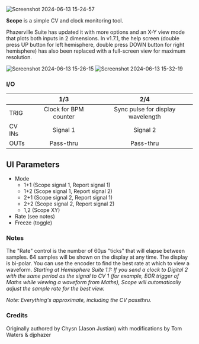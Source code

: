 ![Screenshot 2024-06-13 15-24-57](https://github.com/djphazer/O_C-Phazerville/assets/109086194/66b6a983-14c4-460a-9c51-505e860262f0)

**Scope** is a simple CV and clock monitoring tool.

Phazerville Suite has updated it with more options and an X-Y view mode that plots both inputs in 2 dimensions. In v1.7.1, the help screen (double press UP button for left hemisphere, double press DOWN button for right hemisphere) has also been replaced with a full-screen view for maximum resolution.

![Screenshot 2024-06-13 15-26-15](https://github.com/djphazer/O_C-Phazerville/assets/109086194/d37fa85a-462f-40c7-8900-7b38d1887797)
![Screenshot 2024-06-13 15-32-19](https://github.com/djphazer/O_C-Phazerville/assets/109086194/d6f8adb7-0ce3-4b82-9264-5926ebacc0ee)

### I/O

|        | 1/3 | 2/4 |
| ------ | :-: | :-: |
| TRIG   | Clock for BPM counter | Sync pulse for display wavelength |
| CV INs | Signal 1   | Signal 2   |
| OUTs   | Pass-thru | Pass-thru |

## UI Parameters
- Mode
  - 1+1 (Scope signal 1, Report signal 1)
  - 1+2 (Scope signal 1, Report signal 2)
  - 2+1 (Scope signal 2, Report signal 1)
  - 2+2 (Scope signal 2, Report signal 2)
  - 1,2 (Scope XY)
- Rate (see notes)
- Freeze (toggle)


### Notes
The "Rate" control is the number of 60µs "ticks" that will elapse between samples. 64 samples will be shown on the display at any time. The display is bi-polar. You can use the encoder to find the best rate at which to view a waveform. _Starting at Hemisphere Suite 1.1: If you send a clock to Digital 2 with the same period as the signal to CV 1 (for example, EOR trigger of Maths while viewing a waveform from Maths), Scope will automatically adjust the sample rate for the best view._

_Note: Everything's approximate, including the CV passthru._

### Credits
Originally authored by Chysn (Jason Justian) with modifications by Tom Waters & djphazer